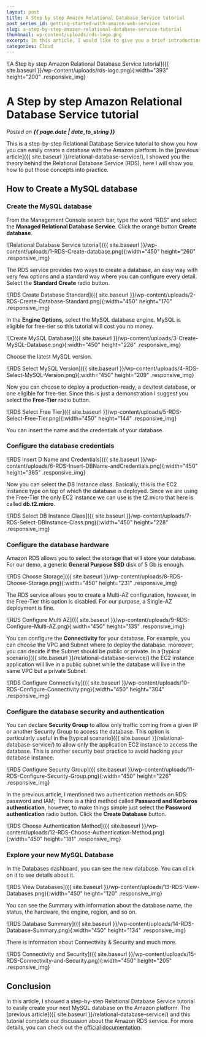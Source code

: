 ```yaml
---
layout: post
title: A Step by step Amazon Relational Database Service tutorial
post_series_id: getting-started-with-amazon-web-services
slug: a-step-by-step-amazon-relational-database-service-tutorial
thumbnail: wp-content/uploads/rds-logo.png
excerpt: In this article, I would like to give you a brief introduction to Kubernetes and how to deploy applications on it.
categories: Cloud
---
```


![A Step by step Amazon Relational Database Service tutorial]({{ site.baseurl }}/wp-content/uploads/rds-logo.png){:width="393" height="200" .responsive_img}

# A Step by step Amazon Relational Database Service tutorial
_Posted on **{{ page.date | date_to_string }}**_

This is a step-by-step Relational Database Service tutorial to show you how you can easily create a database with the Amazon platform. In the [previous article]({{ site.baseurl }}/relational-database-service/), I showed you the theory behind the Relational Database Service (RDS), here I will show you how to put those concepts into practice.

## How to Create a MySQL database

### Create the MySQL database

From the Management Console search bar, type the word “RDS” and select the **Managed Relational Database Service**. Click the orange button **Create database**.

![Relational Database Service tutorial]({{ site.baseurl }}/wp-content/uploads/1-RDS-Create-database.png){:width="450" height="260" .responsive_img}

The RDS service provides two ways to create a database, an easy way with very few options and a standard way where you can configure every detail. Select the **Standard Create** radio button.

![RDS Create Database Standard]({{ site.baseurl }}/wp-content/uploads/2-RDS-Create-Database-Standard.png){:width="450" height="170" .responsive_img}

In the **Engine Options,** select the MySQL database engine. MySQL is eligible for free-tier so this tutorial will cost you no money.

![Create MySQL Database]({{ site.baseurl }}/wp-content/uploads/3-Create-MySQL-Database.png){:width="450" height="226" .responsive_img}

Choose the latest MySQL version.

![RDS Select MySQL Version]({{ site.baseurl }}/wp-content/uploads/4-RDS-Select-MySQL-Version.png){:width="450" height="209" .responsive_img}

Now you can choose to deploy a production-ready, a dev/test database, or one eligible for free-tier. Since this is just a demonstration I suggest you select the **Free-Tier** radio button.

![RDS Select Free Tier]({{ site.baseurl }}/wp-content/uploads/5-RDS-Select-Free-Tier.png){:width="450" height="144" .responsive_img}

You can insert the name and the credentials of your database.

### Configure the database credentials

![RDS Insert D Name and Credentials]({{ site.baseurl }}/wp-content/uploads/6-RDS-Insert-DBName-andCredentials.png){:width="450" height="365" .responsive_img}

Now you can select the DB Instance class. Basically, this is the EC2 instance type on top of which the database is deployed. Since we are using the Free-Tier the only EC2 instance we can use is the t2.micro that here is called **db.t2.micro**.

![RDS Select DB Instance Class]({{ site.baseurl }}/wp-content/uploads/7-RDS-Select-DBInstance-Class.png){:width="450" height="228" .responsive_img}

### Configure the database hardware

Amazon RDS allows you to select the storage that will store your database. For our demo, a generic **General Purpose SSD** disk of 5 Gb is enough.

![RDS Choose Storage]({{ site.baseurl }}/wp-content/uploads/8-RDS-Choose-Storage.png){:width="450" height="231" .responsive_img}

The RDS service allows you to create a Multi-AZ configuration, however, in the Free-Tier this option is disabled. For our purpose, a Single-AZ deployment is fine.

![RDS Configure Multi AZ]({{ site.baseurl }}/wp-content/uploads/9-RDS-Configure-Multi-AZ.png){:width="450" height="135" .responsive_img}

You can configure the **Connectivity** for your database. For example, you can choose the VPC and Subnet where to deploy the database. moreover, you can decide if the Subnet should be public or private. In a [typical scenario]({{ site.baseurl }}/relational-database-service/) the EC2 instance application will live in a public subnet while the database will live in the same VPC but a private Subnet.

![RDS Configure Connectivity]({{ site.baseurl }}/wp-content/uploads/10-RDS-Configure-Connectivity.png){:width="450" height="304" .responsive_img}

### Configure the database security and authentication

You can declare **Security Group** to allow only traffic coming from a given IP or another Security Group to access the database. This option is particularly useful in the [typical scenario]({{ site.baseurl }}/relational-database-service/) to allow only the application EC2 instance to access the database. This is another security best practice to avoid hacking your database instance.

![RDS Configure Security Group]({{ site.baseurl }}/wp-content/uploads/11-RDS-Configure-Security-Group.png){:width="450" height="226" .responsive_img}

In the previous article, I mentioned two authentication methods on RDS: password and IAM;  There is a third method called **Password and Kerberos authentication**, however, to make things simple just select the **Password authentication** radio button. Click the **Create Database** button.

![RDS Choose Authentication Method]({{ site.baseurl }}/wp-content/uploads/12-RDS-Choose-Authentication-Method.png){:width="450" height="181" .responsive_img}

### Explore your new MySQL Database

In the Databases dashboard, you can see the new database. You can click on it to see details about it.

![RDS View Databases]({{ site.baseurl }}/wp-content/uploads/13-RDS-View-Databases.png){:width="450" height="120" .responsive_img}

You can see the Summary with information about the database name, the status, the hardware, the engine, region, and so on.

![RDS Database Summary]({{ site.baseurl }}/wp-content/uploads/14-RDS-Database-Summary.png){:width="450" height="134" .responsive_img}

There is information about Connectivity & Security and much more.

![RDS Connectivity and Security]({{ site.baseurl }}/wp-content/uploads/15-RDS-Connectivity-and-Security.png){:width="450" height="205" .responsive_img}

## Conclusion

In this article, I showed a step-by-step Relational Database Service tutorial to easily create your next MySQL database on the Amazon platform. The [previous article]({{ site.baseurl }}/relational-database-service/) and this tutorial complete our discussion about the Amazon RDS service. For more details, you can check out the [official documentation](https://docs.aws.amazon.com/it_it/AmazonRDS/latest/UserGuide/Welcome.html).
